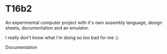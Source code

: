 # T16b2

An experimental computer project with it's own assembly language, design sheets, documentation and an emulator.

I really don't know what i'm doing so too bad for me :).

Documentation
